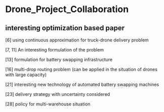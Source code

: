 # Drone_Project_Collaboration

## interesting optimization based paper
  [6] using continuous approximation for truck-drone delivery problem 
  
  [7, 11] An interesting formulation of the problem 
  
  [13] formulation for battery swapping infrastructure
  
  [16] multi-drop routing problem (can be applied in the situation of drones with large capacity)
  
  [21] interesting new technology of automated battery swapping machines
  
  [23] delivery strategy with uncertainty considered
  
  [28] policy for multi-warehouse situation
